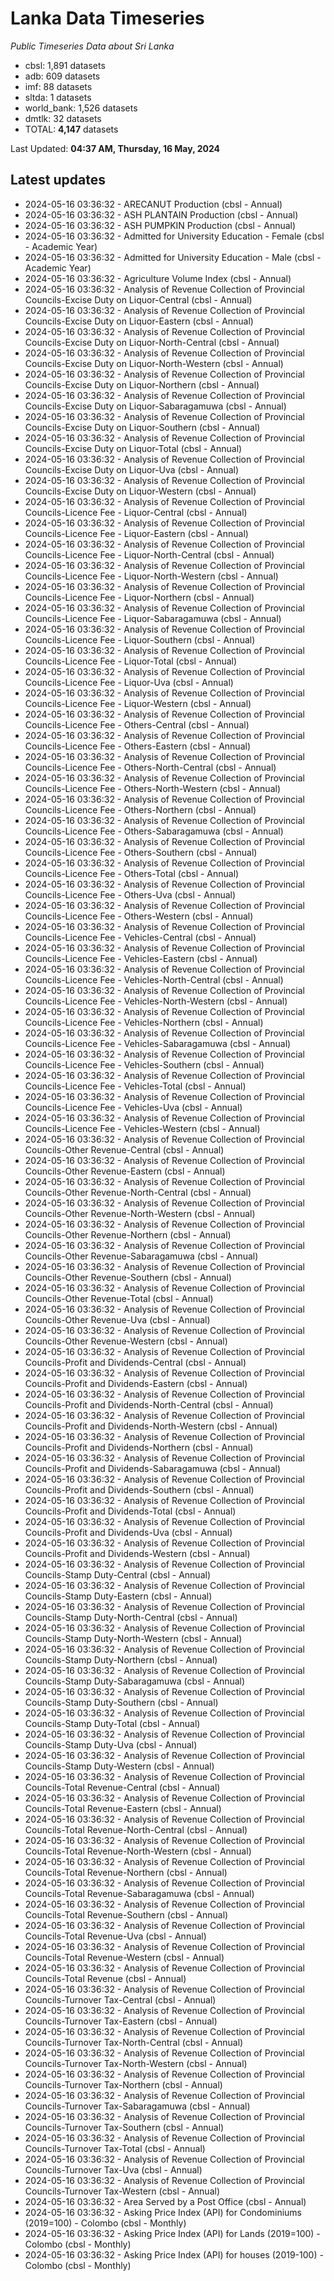 # Lanka Data Timeseries
*Public Timeseries Data about Sri Lanka*

* cbsl: 1,891 datasets
* adb: 609 datasets
* imf: 88 datasets
* sltda: 1 datasets
* world_bank: 1,526 datasets
* dmtlk: 32 datasets
* TOTAL: **4,147** datasets

Last Updated: **04:37 AM, Thursday, 16 May, 2024**

## Latest updates

* 2024-05-16 03:36:32 - ARECANUT Production (cbsl - Annual)
* 2024-05-16 03:36:32 - ASH PLANTAIN Production (cbsl - Annual)
* 2024-05-16 03:36:32 - ASH PUMPKIN Production (cbsl - Annual)
* 2024-05-16 03:36:32 - Admitted for University Education - Female (cbsl - Academic Year)
* 2024-05-16 03:36:32 - Admitted for University Education - Male (cbsl - Academic Year)
* 2024-05-16 03:36:32 - Agriculture Volume Index (cbsl - Annual)
* 2024-05-16 03:36:32 - Analysis of Revenue Collection of Provincial Councils-Excise Duty on Liquor-Central (cbsl - Annual)
* 2024-05-16 03:36:32 - Analysis of Revenue Collection of Provincial Councils-Excise Duty on Liquor-Eastern (cbsl - Annual)
* 2024-05-16 03:36:32 - Analysis of Revenue Collection of Provincial Councils-Excise Duty on Liquor-North-Central (cbsl - Annual)
* 2024-05-16 03:36:32 - Analysis of Revenue Collection of Provincial Councils-Excise Duty on Liquor-North-Western (cbsl - Annual)
* 2024-05-16 03:36:32 - Analysis of Revenue Collection of Provincial Councils-Excise Duty on Liquor-Northern (cbsl - Annual)
* 2024-05-16 03:36:32 - Analysis of Revenue Collection of Provincial Councils-Excise Duty on Liquor-Sabaragamuwa (cbsl - Annual)
* 2024-05-16 03:36:32 - Analysis of Revenue Collection of Provincial Councils-Excise Duty on Liquor-Southern (cbsl - Annual)
* 2024-05-16 03:36:32 - Analysis of Revenue Collection of Provincial Councils-Excise Duty on Liquor-Total (cbsl - Annual)
* 2024-05-16 03:36:32 - Analysis of Revenue Collection of Provincial Councils-Excise Duty on Liquor-Uva (cbsl - Annual)
* 2024-05-16 03:36:32 - Analysis of Revenue Collection of Provincial Councils-Excise Duty on Liquor-Western (cbsl - Annual)
* 2024-05-16 03:36:32 - Analysis of Revenue Collection of Provincial Councils-Licence Fee - Liquor-Central (cbsl - Annual)
* 2024-05-16 03:36:32 - Analysis of Revenue Collection of Provincial Councils-Licence Fee - Liquor-Eastern (cbsl - Annual)
* 2024-05-16 03:36:32 - Analysis of Revenue Collection of Provincial Councils-Licence Fee - Liquor-North-Central (cbsl - Annual)
* 2024-05-16 03:36:32 - Analysis of Revenue Collection of Provincial Councils-Licence Fee - Liquor-North-Western (cbsl - Annual)
* 2024-05-16 03:36:32 - Analysis of Revenue Collection of Provincial Councils-Licence Fee - Liquor-Northern (cbsl - Annual)
* 2024-05-16 03:36:32 - Analysis of Revenue Collection of Provincial Councils-Licence Fee - Liquor-Sabaragamuwa (cbsl - Annual)
* 2024-05-16 03:36:32 - Analysis of Revenue Collection of Provincial Councils-Licence Fee - Liquor-Southern (cbsl - Annual)
* 2024-05-16 03:36:32 - Analysis of Revenue Collection of Provincial Councils-Licence Fee - Liquor-Total (cbsl - Annual)
* 2024-05-16 03:36:32 - Analysis of Revenue Collection of Provincial Councils-Licence Fee - Liquor-Uva (cbsl - Annual)
* 2024-05-16 03:36:32 - Analysis of Revenue Collection of Provincial Councils-Licence Fee - Liquor-Western (cbsl - Annual)
* 2024-05-16 03:36:32 - Analysis of Revenue Collection of Provincial Councils-Licence Fee - Others-Central (cbsl - Annual)
* 2024-05-16 03:36:32 - Analysis of Revenue Collection of Provincial Councils-Licence Fee - Others-Eastern (cbsl - Annual)
* 2024-05-16 03:36:32 - Analysis of Revenue Collection of Provincial Councils-Licence Fee - Others-North-Central (cbsl - Annual)
* 2024-05-16 03:36:32 - Analysis of Revenue Collection of Provincial Councils-Licence Fee - Others-North-Western (cbsl - Annual)
* 2024-05-16 03:36:32 - Analysis of Revenue Collection of Provincial Councils-Licence Fee - Others-Northern (cbsl - Annual)
* 2024-05-16 03:36:32 - Analysis of Revenue Collection of Provincial Councils-Licence Fee - Others-Sabaragamuwa (cbsl - Annual)
* 2024-05-16 03:36:32 - Analysis of Revenue Collection of Provincial Councils-Licence Fee - Others-Southern (cbsl - Annual)
* 2024-05-16 03:36:32 - Analysis of Revenue Collection of Provincial Councils-Licence Fee - Others-Total (cbsl - Annual)
* 2024-05-16 03:36:32 - Analysis of Revenue Collection of Provincial Councils-Licence Fee - Others-Uva (cbsl - Annual)
* 2024-05-16 03:36:32 - Analysis of Revenue Collection of Provincial Councils-Licence Fee - Others-Western (cbsl - Annual)
* 2024-05-16 03:36:32 - Analysis of Revenue Collection of Provincial Councils-Licence Fee - Vehicles-Central (cbsl - Annual)
* 2024-05-16 03:36:32 - Analysis of Revenue Collection of Provincial Councils-Licence Fee - Vehicles-Eastern (cbsl - Annual)
* 2024-05-16 03:36:32 - Analysis of Revenue Collection of Provincial Councils-Licence Fee - Vehicles-North-Central (cbsl - Annual)
* 2024-05-16 03:36:32 - Analysis of Revenue Collection of Provincial Councils-Licence Fee - Vehicles-North-Western (cbsl - Annual)
* 2024-05-16 03:36:32 - Analysis of Revenue Collection of Provincial Councils-Licence Fee - Vehicles-Northern (cbsl - Annual)
* 2024-05-16 03:36:32 - Analysis of Revenue Collection of Provincial Councils-Licence Fee - Vehicles-Sabaragamuwa (cbsl - Annual)
* 2024-05-16 03:36:32 - Analysis of Revenue Collection of Provincial Councils-Licence Fee - Vehicles-Southern (cbsl - Annual)
* 2024-05-16 03:36:32 - Analysis of Revenue Collection of Provincial Councils-Licence Fee - Vehicles-Total (cbsl - Annual)
* 2024-05-16 03:36:32 - Analysis of Revenue Collection of Provincial Councils-Licence Fee - Vehicles-Uva (cbsl - Annual)
* 2024-05-16 03:36:32 - Analysis of Revenue Collection of Provincial Councils-Licence Fee - Vehicles-Western (cbsl - Annual)
* 2024-05-16 03:36:32 - Analysis of Revenue Collection of Provincial Councils-Other Revenue-Central (cbsl - Annual)
* 2024-05-16 03:36:32 - Analysis of Revenue Collection of Provincial Councils-Other Revenue-Eastern (cbsl - Annual)
* 2024-05-16 03:36:32 - Analysis of Revenue Collection of Provincial Councils-Other Revenue-North-Central (cbsl - Annual)
* 2024-05-16 03:36:32 - Analysis of Revenue Collection of Provincial Councils-Other Revenue-North-Western (cbsl - Annual)
* 2024-05-16 03:36:32 - Analysis of Revenue Collection of Provincial Councils-Other Revenue-Northern (cbsl - Annual)
* 2024-05-16 03:36:32 - Analysis of Revenue Collection of Provincial Councils-Other Revenue-Sabaragamuwa (cbsl - Annual)
* 2024-05-16 03:36:32 - Analysis of Revenue Collection of Provincial Councils-Other Revenue-Southern (cbsl - Annual)
* 2024-05-16 03:36:32 - Analysis of Revenue Collection of Provincial Councils-Other Revenue-Total (cbsl - Annual)
* 2024-05-16 03:36:32 - Analysis of Revenue Collection of Provincial Councils-Other Revenue-Uva (cbsl - Annual)
* 2024-05-16 03:36:32 - Analysis of Revenue Collection of Provincial Councils-Other Revenue-Western (cbsl - Annual)
* 2024-05-16 03:36:32 - Analysis of Revenue Collection of Provincial Councils-Profit and Dividends-Central (cbsl - Annual)
* 2024-05-16 03:36:32 - Analysis of Revenue Collection of Provincial Councils-Profit and Dividends-Eastern (cbsl - Annual)
* 2024-05-16 03:36:32 - Analysis of Revenue Collection of Provincial Councils-Profit and Dividends-North-Central (cbsl - Annual)
* 2024-05-16 03:36:32 - Analysis of Revenue Collection of Provincial Councils-Profit and Dividends-North-Western (cbsl - Annual)
* 2024-05-16 03:36:32 - Analysis of Revenue Collection of Provincial Councils-Profit and Dividends-Northern (cbsl - Annual)
* 2024-05-16 03:36:32 - Analysis of Revenue Collection of Provincial Councils-Profit and Dividends-Sabaragamuwa (cbsl - Annual)
* 2024-05-16 03:36:32 - Analysis of Revenue Collection of Provincial Councils-Profit and Dividends-Southern (cbsl - Annual)
* 2024-05-16 03:36:32 - Analysis of Revenue Collection of Provincial Councils-Profit and Dividends-Total (cbsl - Annual)
* 2024-05-16 03:36:32 - Analysis of Revenue Collection of Provincial Councils-Profit and Dividends-Uva (cbsl - Annual)
* 2024-05-16 03:36:32 - Analysis of Revenue Collection of Provincial Councils-Profit and Dividends-Western (cbsl - Annual)
* 2024-05-16 03:36:32 - Analysis of Revenue Collection of Provincial Councils-Stamp Duty-Central (cbsl - Annual)
* 2024-05-16 03:36:32 - Analysis of Revenue Collection of Provincial Councils-Stamp Duty-Eastern (cbsl - Annual)
* 2024-05-16 03:36:32 - Analysis of Revenue Collection of Provincial Councils-Stamp Duty-North-Central (cbsl - Annual)
* 2024-05-16 03:36:32 - Analysis of Revenue Collection of Provincial Councils-Stamp Duty-North-Western (cbsl - Annual)
* 2024-05-16 03:36:32 - Analysis of Revenue Collection of Provincial Councils-Stamp Duty-Northern (cbsl - Annual)
* 2024-05-16 03:36:32 - Analysis of Revenue Collection of Provincial Councils-Stamp Duty-Sabaragamuwa (cbsl - Annual)
* 2024-05-16 03:36:32 - Analysis of Revenue Collection of Provincial Councils-Stamp Duty-Southern (cbsl - Annual)
* 2024-05-16 03:36:32 - Analysis of Revenue Collection of Provincial Councils-Stamp Duty-Total (cbsl - Annual)
* 2024-05-16 03:36:32 - Analysis of Revenue Collection of Provincial Councils-Stamp Duty-Uva (cbsl - Annual)
* 2024-05-16 03:36:32 - Analysis of Revenue Collection of Provincial Councils-Stamp Duty-Western (cbsl - Annual)
* 2024-05-16 03:36:32 - Analysis of Revenue Collection of Provincial Councils-Total Revenue-Central (cbsl - Annual)
* 2024-05-16 03:36:32 - Analysis of Revenue Collection of Provincial Councils-Total Revenue-Eastern (cbsl - Annual)
* 2024-05-16 03:36:32 - Analysis of Revenue Collection of Provincial Councils-Total Revenue-North-Central (cbsl - Annual)
* 2024-05-16 03:36:32 - Analysis of Revenue Collection of Provincial Councils-Total Revenue-North-Western (cbsl - Annual)
* 2024-05-16 03:36:32 - Analysis of Revenue Collection of Provincial Councils-Total Revenue-Northern (cbsl - Annual)
* 2024-05-16 03:36:32 - Analysis of Revenue Collection of Provincial Councils-Total Revenue-Sabaragamuwa (cbsl - Annual)
* 2024-05-16 03:36:32 - Analysis of Revenue Collection of Provincial Councils-Total Revenue-Southern (cbsl - Annual)
* 2024-05-16 03:36:32 - Analysis of Revenue Collection of Provincial Councils-Total Revenue-Uva (cbsl - Annual)
* 2024-05-16 03:36:32 - Analysis of Revenue Collection of Provincial Councils-Total Revenue-Western (cbsl - Annual)
* 2024-05-16 03:36:32 - Analysis of Revenue Collection of Provincial Councils-Total Revenue (cbsl - Annual)
* 2024-05-16 03:36:32 - Analysis of Revenue Collection of Provincial Councils-Turnover Tax-Central (cbsl - Annual)
* 2024-05-16 03:36:32 - Analysis of Revenue Collection of Provincial Councils-Turnover Tax-Eastern (cbsl - Annual)
* 2024-05-16 03:36:32 - Analysis of Revenue Collection of Provincial Councils-Turnover Tax-North-Central (cbsl - Annual)
* 2024-05-16 03:36:32 - Analysis of Revenue Collection of Provincial Councils-Turnover Tax-North-Western (cbsl - Annual)
* 2024-05-16 03:36:32 - Analysis of Revenue Collection of Provincial Councils-Turnover Tax-Northern (cbsl - Annual)
* 2024-05-16 03:36:32 - Analysis of Revenue Collection of Provincial Councils-Turnover Tax-Sabaragamuwa (cbsl - Annual)
* 2024-05-16 03:36:32 - Analysis of Revenue Collection of Provincial Councils-Turnover Tax-Southern (cbsl - Annual)
* 2024-05-16 03:36:32 - Analysis of Revenue Collection of Provincial Councils-Turnover Tax-Total (cbsl - Annual)
* 2024-05-16 03:36:32 - Analysis of Revenue Collection of Provincial Councils-Turnover Tax-Uva (cbsl - Annual)
* 2024-05-16 03:36:32 - Analysis of Revenue Collection of Provincial Councils-Turnover Tax-Western (cbsl - Annual)
* 2024-05-16 03:36:32 - Area Served by a Post Office (cbsl - Annual)
* 2024-05-16 03:36:32 - Asking Price Index (API) for Condominiums (2019=100) - Colombo (cbsl - Monthly)
* 2024-05-16 03:36:32 - Asking Price Index (API) for Lands (2019=100) - Colombo (cbsl - Monthly)
* 2024-05-16 03:36:32 - Asking Price Index (API) for houses (2019-100) - Colombo (cbsl - Monthly)